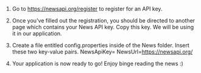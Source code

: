 1. Go to https://newsapi.org/register to register for an API key.

2. Once you've filled out the registration, you should be directed to another page which contains your News API key.
   Copy this key. We will be using it in our application.

3. Create a file entitled config.properties inside of the News folder. Insert these two key-value pairs.
   NewsApiKey=<your new API key>
   NewsUrl=https://newsapi.org/

4. Your application is now ready to go! Enjoy binge reading the news :)